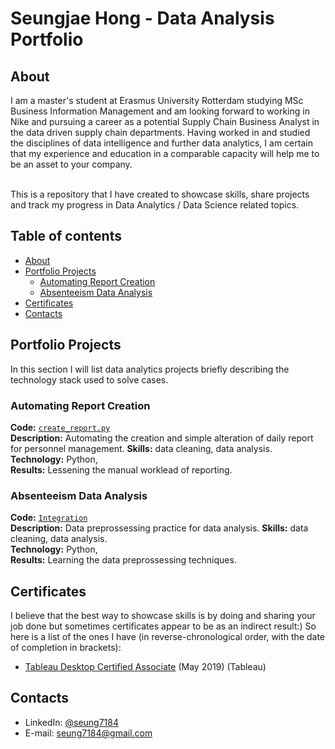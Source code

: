 # Seungjae Hong - Data Analysis Portfolio 

## About

I am a master's student at Erasmus University Rotterdam studying MSc Business Information Management and am looking forward to working in Nike and pursuing a career as a potential Supply Chain Business Analyst in the data driven supply chain departments. Having worked in and studied the disciplines of data intelligence and further data analytics, I am certain that my experience and education in a comparable capacity will help me to be an asset to your company.

<br>
This is a repository that I have created to showcase skills, share projects and track my progress in Data Analytics / Data Science related topics.  
<br>

## Table of contents
- [About](#about)
- [Portfolio Projects](#portfolio-projects)
    + [Automating Report Creation](#automating-report-creation)
    + [Absenteeism Data Analysis](#absenteeism-data-analysis)
- [Certificates](#certificates)
- [Contacts](#contacts)

## Portfolio Projects
In this section I will list data analytics projects briefly describing the technology stack used to solve cases.

### Automating Report Creation
**Code:** [`create_report.py`](https://github.com/seung7184/codespace/blob/main/create_report.py)    
**Description:** Automating the creation and simple alteration of daily report for personnel management.
**Skills:** data cleaning, data analysis.  
**Technology:** Python,  
**Results:** Lessening the manual worklead of reporting.

### Absenteeism Data Analysis
**Code:** [`Integration`](https://github.com/seung7184/codespace/tree/main/Integration)    
**Description:** Data preprossessing practice for data analysis.
**Skills:** data cleaning, data analysis.  
**Technology:** Python,  
**Results:** Learning the data preprossessing techniques.

## Certificates
I believe that the best way to showcase skills is by doing and sharing your job done but sometimes certificates appear to be as an indirect result:) So here is a list of the ones I have (in reverse-chronological order, with the date of completion in brackets):
- [Tableau Desktop Certified Associate](https://www.credly.com/badges/e50989c5-9927-4685-84b7-887c5581df06/linked_in_profile) (May 2019) (Tableau)

## Contacts
- LinkedIn: [@seung7184](https://www.linkedin.com/in/hong-seungjae-44a0b6131/)
- E-mail: seung7184@gmail.com

